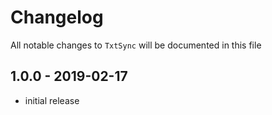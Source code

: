 # Changelog

All notable changes to `TxtSync` will be documented in this file

## 1.0.0 - 2019-02-17

- initial release
